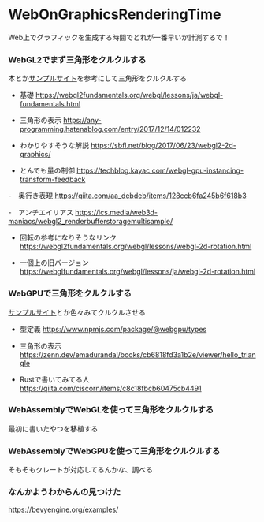 # WebOnGraphicsRenderingTime
Web上でグラフィックを生成する時間でどれが一番早いか計測するで！



### WebGL2でまず三角形をクルクルする
本とか[サンプルサイト](https://webglsamples.org/WebGL2Samples/#fbo_rtt_texture_array)を参考にして三角形をクルクルする
- 基礎
https://webgl2fundamentals.org/webgl/lessons/ja/webgl-fundamentals.html

- 三角形の表示
https://any-programming.hatenablog.com/entry/2017/12/14/012232

- わかりやすそうな解説
https://sbfl.net/blog/2017/06/23/webgl2-2d-graphics/

- とんでも量の制御
https://techblog.kayac.com/webgl-gpu-instancing-transform-feedback

-　奥行き表現
https://qiita.com/aa_debdeb/items/128ccb6fa245b6f618b3

-　アンチエイリアス
https://ics.media/web3d-maniacs/webgl2_renderbufferstoragemultisample/

- 回転の参考になりそうなリンク
https://webgl2fundamentals.org/webgl/lessons/webgl-2d-rotation.html

- 一個上の旧バージョン
https://webglfundamentals.org/webgl/lessons/ja/webgl-2d-rotation.html

### WebGPUで三角形をクルクルする
[サンプルサイト](https://webgpu.github.io/webgpu-samples/?sample=helloTriangle)とか色々みてクルクルさせる
- 型定義
https://www.npmjs.com/package/@webgpu/types

- 三角形の表示
https://zenn.dev/emadurandal/books/cb6818fd3a1b2e/viewer/hello_triangle

- Rustで書いてみてる人
https://qiita.com/ciscorn/items/c8c18fbcb60475cb4491

### WebAssemblyでWebGLを使って三角形をクルクルする
最初に書いたやつを移植する

### WebAssemblyでWebGPUを使って三角形をクルクルする
そもそもクレートが対応してるんかな、調べる

### なんかようわからんの見つけた
https://bevyengine.org/examples/